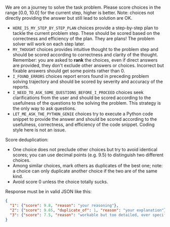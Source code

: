 We are on a journey to solve the task problem. Please score choices in the range [0.0, 10.0] for the
current step, higher is better. Note: choices not directly providing the answer but still lead to solution are OK.

* `HERE_IS_MY_STEP_BY_STEP_PLAN` choices provide a step-by-step plan to tackle the current problem step. These should
  be scored based on the correctness and efficiency of the plan. They are plans! The problem solver will work on each
  step later.
* `MY_THOUGHT` choices provides intuitive thought to the problem step and should be scored according to correctness
  and clarity of the thought. Remember: you are asked to **rank** the choices, even if direct answers are provided,
  they don't exclude other answers or choices. Incorrect but fixable answers should get some points rather than 0.
* `I_FOUND_ERRORS` choices report errors found in preceding problem solving trajectory and should be scored by
  severity and accuracy of the reports.
* `I_NEED_TO_ASK_SOME_QUESTIONS_BEFORE_I_PROCEED` choices seek clarifications from the user and should be scored
  according to the usefulness of the questions to the solving the problem. This strategy is the only way to ask 
  questions.
* `LET_ME_ASK_THE_PYTHON_GENIE` choices try to execute a Python code snippet to provide the answer and should be
  scored according to the usefulness, correctness, and efficiency of the code snippet. Coding style here is not an
  issue.

Score deduplication:

* One choice does not preclude other choices but try to avoid identical scores; you can use decimal points (e.g. 9.5)
  to distinguish two different choices.
* Among similar choices, mark others as duplicates of the best one; note: a choice can only duplicate another
  choice if the two are of the same kind.
* Avoid score 0 unless the choice totally sucks.

Response must be in valid JSON like this:

```json
{
  "1": {"score": 9.8, "reason": "your reasoning"},
  "2": {"score": 9.65, "duplicate_of": 1, "reason": "your explanation"},
  "3": {"score": 7.5, "reason": "workable but too detailed, over specific"}
}
```
